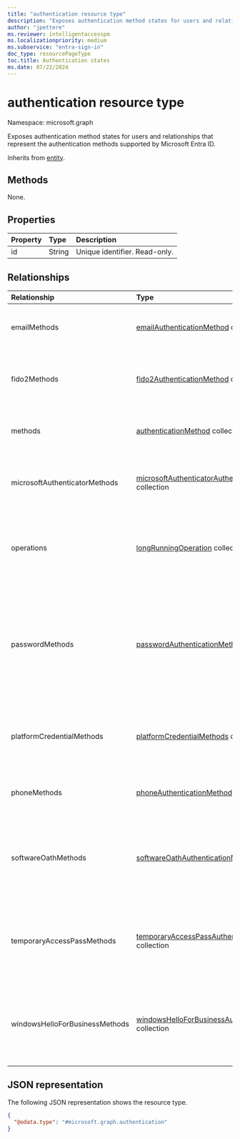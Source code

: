 ```yaml
---
title: "authentication resource type"
description: "Exposes authentication method states for users and relationships that represent the authentication methods supported by Microsoft Entra ID."
author: "jpettere"
ms.reviewer: intelligentaccesspm
ms.localizationpriority: medium
ms.subservice: "entra-sign-in"
doc_type: resourcePageType
toc.title: Authentication states
ms.date: 07/22/2024
---
```


# authentication resource type

Namespace: microsoft.graph

Exposes authentication method states for users and relationships that represent the authentication methods supported by Microsoft Entra ID.

Inherits from [entity](entity.md).

## Methods

None.

## Properties
|Property|Type|Description|
|:---|:---|:---|
|id|String|Unique identifier. Read-only.|

## Relationships
|Relationship|Type|Description|
|:---|:---|:---|
|emailMethods|[emailAuthenticationMethod](../resources/emailauthenticationmethod.md) collection|The email address registered to a user for authentication. |
|fido2Methods|[fido2AuthenticationMethod](../resources/fido2authenticationmethod.md) collection|Represents the FIDO2 security keys registered to a user for authentication.|
|methods|[authenticationMethod](../resources/authenticationmethod.md) collection| Represents all authentication methods registered to a user.|
|microsoftAuthenticatorMethods|[microsoftAuthenticatorAuthenticationMethod](../resources/microsoftauthenticatorauthenticationmethod.md) collection| The details of the Microsoft Authenticator app registered to a user for authentication. |
|operations|[longRunningOperation](../resources/longrunningoperation.md) collection|Represents the status of a long-running operation, such as a password reset operation.|
|passwordMethods|[passwordAuthenticationMethod](../resources/passwordauthenticationmethod.md) collection|Represents the password registered to a user for authentication. For security, the password itself is never returned in the object, but action can be taken to reset a password.|
|platformCredentialMethods|[platformCredentialMethods](../resources/platformcredentialauthenticationmethod.md) collection|Represents a platform credential instance registered to a user on Mac OS. |
|phoneMethods|[phoneAuthenticationMethod](../resources/phoneauthenticationmethod.md) collection|The phone numbers registered to a user for authentication.|
|softwareOathMethods|[softwareOathAuthenticationMethod](../resources/softwareoathauthenticationmethod.md) collection|The software OATH time-based one-time password (TOTP) applications registered to a user for authentication.|
|temporaryAccessPassMethods|[temporaryAccessPassAuthenticationMethod](../resources/temporaryaccesspassauthenticationmethod.md) collection|Represents a Temporary Access Pass registered to a user for authentication through time-limited passcodes.|
|windowsHelloForBusinessMethods|[windowsHelloForBusinessAuthenticationMethod](../resources/windowshelloforbusinessauthenticationmethod.md) collection|Represents the Windows Hello for Business authentication method registered to a user for authentication.|


## JSON representation
The following JSON representation shows the resource type.
<!-- {
  "blockType": "resource",
  "keyProperty": "id",
  "@odata.type": "microsoft.graph.authentication",
  "openType": false
}
-->
``` json
{
  "@odata.type": "#microsoft.graph.authentication"
}
```
